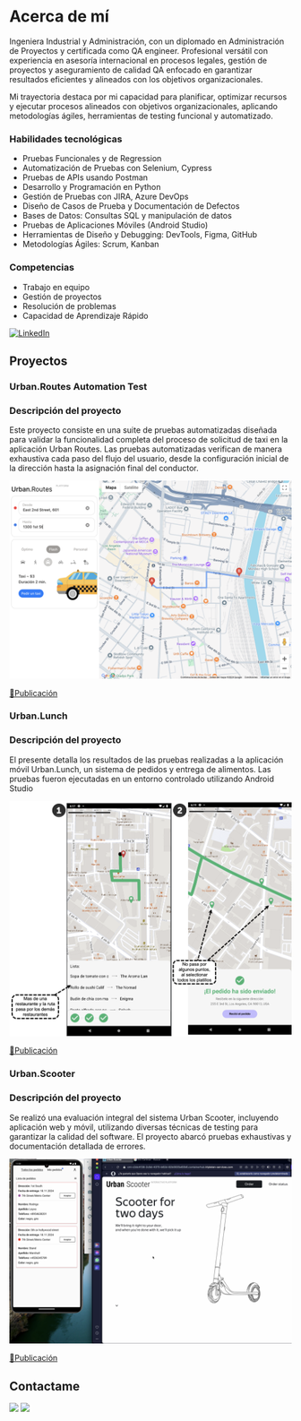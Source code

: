 # Acerca de mí

Ingeniera Industrial y Administración, con un diplomado en Administración de Proyectos y certificada como QA engineer. Profesional versátil con experiencia en asesoría internacional en procesos legales, gestión de proyectos y aseguramiento de calidad QA enfocado en garantizar resultados eficientes y alineados con los objetivos organizacionales. 

Mi trayectoria destaca por mi capacidad para planificar, optimizar recursos y ejecutar procesos alineados con objetivos organizacionales, aplicando metodologías ágiles, herramientas de testing funcional y automatizado.

### Habilidades tecnológicas

- Pruebas Funcionales y de Regression 
- Automatización de Pruebas con Selenium, Cypress 
- Pruebas de APIs usando Postman 
- Desarrollo y Programación en Python
- Gestión de Pruebas con JIRA, Azure DevOps
- Diseño de Casos de Prueba y Documentación de Defectos
- Bases de Datos: Consultas SQL y manipulación de datos
- Pruebas de Aplicaciones Móviles (Android Studio)
- Herramientas de Diseño y Debugging: DevTools, Figma, GitHub
- Metodologías Ágiles: Scrum, Kanban

### Competencias

- Trabajo en equipo
- Gestión de proyectos
- Resolución de problemas
- Capacidad de Aprendizaje Rápido

<a href="https://www.linkedin.com/in/pilar-leyva-maldonado" target="_blank">
  <img src="https://img.shields.io/badge/linkedin-%230077B5.svg?style=for-the-badge&logo=linkedin&logoColor=white" alt="LinkedIn">
</a>

## Proyectos

### Urban.Routes Automation Test

### Descripción del proyecto

Este proyecto consiste en una suite de pruebas automatizadas diseñada para validar la funcionalidad completa del proceso de solicitud de taxi en la aplicación Urban Routes. Las pruebas automatizadas verifican de manera exhaustiva cada paso del flujo del usuario, desde la configuración inicial de la dirección hasta la asignación final del conductor.

<a href="https://github.com/LeyvaPilar/qa-project-Urban-Routes-es/blob/main/test_set_route_1.png" target="_blank">
  <img src="https://raw.githubusercontent.com/LeyvaPilar/qa-project-Urban-Routes-es/refs/heads/main/test_set_route_1.png" alt="Test example image">
</a>

[🔗Publicación](https://github.com/LeyvaPilar/qa-project-Urban-Routes-es/tree/main)


### Urban.Lunch

### Descripción del proyecto

El presente detalla los resultados de las pruebas realizadas a la aplicación móvil Urban.Lunch, un sistema de pedidos y entrega de alimentos. Las pruebas fueron ejecutadas en un entorno controlado utilizando Android Studio

<a href="https://github.com/LeyvaPilar/Mobile-Tests-for-Urban-Lunch-/blob/d19cad06e87eae3fc4dcfe3e99d157445ae56aab/8%20(1).png" target="_blank">
  <img src="https://github.com/LeyvaPilar/Mobile-Tests-for-Urban-Lunch-/blob/d19cad06e87eae3fc4dcfe3e99d157445ae56aab/8%20(1).png?raw=true" alt="Emulador">
</a>

[🔗Publicación](https://github.com/LeyvaPilar/Mobile-Tests-for-Urban-Lunch-)


### Urban.Scooter

### Descripción del proyecto
Se realizó una evaluación integral del sistema Urban Scooter, incluyendo aplicación web y móvil, utilizando diversas técnicas de testing para garantizar la calidad del software. El proyecto abarcó pruebas exhaustivas y documentación detallada de errores.


<a href="https://github.com/LeyvaPilar/Urban-Scooter-final-project/blob/main/Android_emulator.png" target="_blank">
  <img src="https://github.com/LeyvaPilar/Urban-Scooter-final-project/blob/main/Android_emulator.png?raw=true" alt="Pruebas multinavegador">
</a>

[🔗Publicación](https://github.com/LeyvaPilar/Urban-Scooter-final-project/tree/main)





## Contactame
[![](https://img.shields.io/badge/LinkedIn-0077B5?style=for-the-badge&logo=linkedin&logoColor=white)](www.linkedin.com/in/pilar-leyva-maldonado)
[![](https://img.shields.io/badge/Gmail-D14836?style=for-the-badge&logo=gmail&logoColor=white)](https://mail.google.com/mail/?view=cm&fs=1&to=pilar.leyva66@gmail.com)






